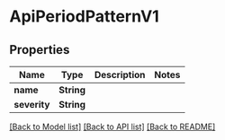 # ApiPeriodPatternV1

## Properties

Name | Type | Description | Notes
------------ | ------------- | ------------- | -------------
**name** | **String** |  | 
**severity** | **String** |  | 

[[Back to Model list]](../README.md#documentation-for-models) [[Back to API list]](../README.md#documentation-for-api-endpoints) [[Back to README]](../README.md)


